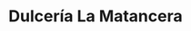 ---
title: "Dulcería La Matancera"
url: /ciudad-de-matanzas/dulceria-la-matancera/
shop: pastelería
---